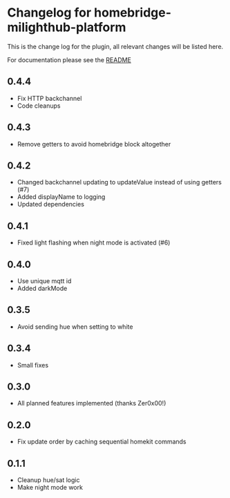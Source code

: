 # Changelog for homebridge-milighthub-platform

This is the change log for the plugin, all relevant changes will be listed here.

For documentation please see the [README](https://github.com/normen/homebridge-milighthub-platform/blob/master/README.md)

## 0.4.4

- Fix HTTP backchannel
- Code cleanups

## 0.4.3

- Remove getters to avoid homebridge block altogether

## 0.4.2

- Changed backchannel updating to updateValue instead of using getters (#7)
- Added displayName to logging
- Updated dependencies

## 0.4.1

- Fixed light flashing when night mode is activated (#6)

## 0.4.0

- Use unique mqtt id
- Added darkMode

## 0.3.5

- Avoid sending hue when setting to white

## 0.3.4

- Small fixes

## 0.3.0

- All planned features implemented (thanks Zer0x00!)

## 0.2.0

- Fix update order by caching sequential homekit commands

## 0.1.1

- Cleanup hue/sat logic
- Make night mode work
